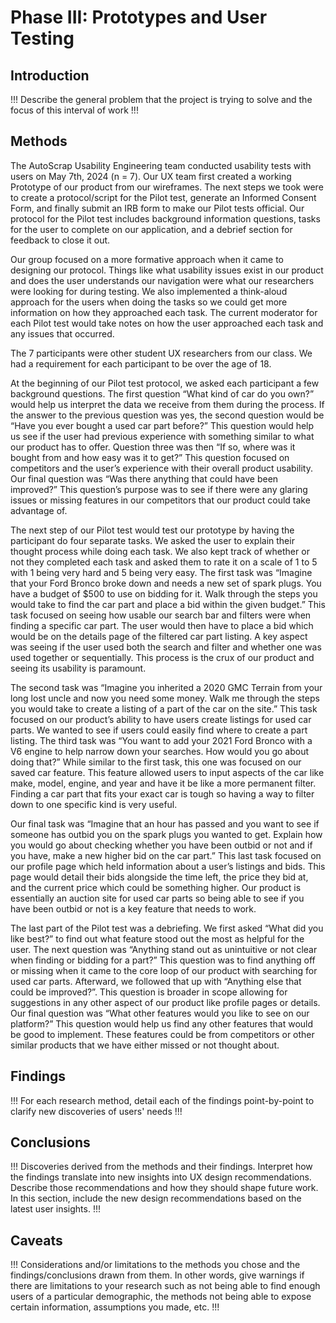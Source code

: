 # Phase III: Prototypes and User Testing

## Introduction

!!! Describe the general problem that the project is trying to solve and the focus of this interval of work !!!

## Methods

The AutoScrap Usability Engineering team conducted usability tests with users on May 7th, 2024 (n = 7). Our UX team first created a working Prototype of our product from our wireframes. The next steps we took were to create a protocol/script for the Pilot test, generate an Informed Consent Form, and finally submit an IRB form to make our Pilot tests official. Our protocol for the Pilot test includes background information questions, tasks for the user to complete on our application, and a debrief section for feedback to close it out.  

Our group focused on a more formative approach when it came to designing our protocol. Things like what usability issues exist in our product and does the user understands our navigation were what our researchers were looking for during testing. We also implemented a think-aloud approach for the users when doing the tasks so we could get more information on how they approached each task. The current moderator for each Pilot test would take notes on how the user approached each task and any issues that occurred.  

The 7 participants were other student UX researchers from our class. We had a requirement for each participant to be over the age of 18.  

At the beginning of our Pilot test protocol, we asked each participant a few background questions. The first question “What kind of car do you own?” would help us interpret the data we receive from them during the process. If the answer to the previous question was yes, the second question would be “Have you ever bought a used car part before?” This question would help us see if the user had previous experience with something similar to what our product has to offer. Question three was then “If so, where was it bought from and how easy was it to get?” This question focused on competitors and the user’s experience with their overall product usability. Our final question was “Was there anything that could have been improved?” This question’s purpose was to see if there were any glaring issues or missing features in our competitors that our product could take advantage of.  

The next step of our Pilot test would test our prototype by having the participant do four separate tasks. We asked the user to explain their thought process while doing each task. We also kept track of whether or not they completed each task and asked them to rate it on a scale of 1 to 5 with 1 being very hard and 5 being very easy. 
The first task was “Imagine that your Ford Bronco broke down and needs a new set of spark plugs. You have a budget of $500 to use on bidding for it. Walk through the steps you would take to find the car part and place a bid within the given budget.” This task focused on seeing how usable our search bar and filters were when finding a specific car part. The user would then have to place a bid which would be on the details page of the filtered car part listing. A key aspect was seeing if the user used both the search and filter and whether one was used together or sequentially. This process is the crux of our product and seeing its usability is paramount.  

The second task was “Imagine you inherited a 2020 GMC Terrain from your long lost uncle and now you need some money. Walk me through the steps you would take to create a listing of a part of the car on the site.” This task focused on our product’s ability to have users create listings for used car parts. We wanted to see if users could easily find where to create a part listing. 
The third task was “You want to add your 2021 Ford Bronco with a V6 engine to help narrow down your searches. How would you go about doing that?” While similar to the first task, this one was focused on our saved car feature. This feature allowed users to input aspects of the car like make, model, engine, and year and have it be like a more permanent filter. Finding a car part that fits your exact car is tough so having a way to filter down to one specific kind is very useful.  

Our final task was “Imagine that an hour has passed and you want to see if someone has outbid you on the spark plugs you wanted to get. Explain how you would go about checking whether you have been outbid or not and if you have, make a new higher bid on the car part.” This last task focused on our profile page which held information about a user’s listings and bids. This page would detail their bids alongside the time left, the price they bid at, and the current price which could be something higher. Our product is essentially an auction site for used car parts so being able to see if you have been outbid or not is a key feature that needs to work.  

The last part of the Pilot test was a debriefing. We first asked “What did you like best?” to find out what feature stood out the most as helpful for the user. The next question was “Anything stand out as unintuitive or not clear when finding or bidding for a part?” This question was to find anything off or missing when it came to the core loop of our product with searching for used car parts. Afterward, we followed that up with “Anything else that could be improved?”. This question is broader in scope allowing for suggestions in any other aspect of our product like profile pages or details. Our final question was “What other features would you like to see on our platform?” This question would help us find any other features that would be good to implement. These features could be from competitors or other similar products that we have either missed or not thought about.  


## Findings

!!! For each research method, detail each of the findings point-by-point to clarify new discoveries of users' needs !!!

## Conclusions

!!! Discoveries derived from the methods and their findings. Interpret how the findings translate into new insights into UX design recommendations. Describe those recommendations and how they should shape future work. In this section, include the new design recommendations based on the latest user insights. !!!

## Caveats

!!! Considerations and/or limitations to the methods you chose and the findings/conclusions drawn from them. In other words, give warnings if there are limitations to your research such as not being able to find enough users of a particular demographic, the methods not being able to expose certain information, assumptions you made, etc. !!!
